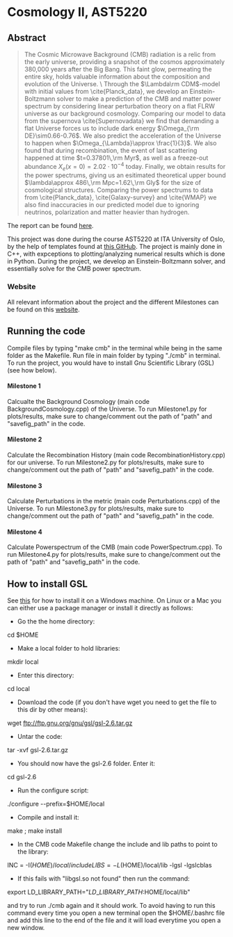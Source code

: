 # Cosmology II, AST5220
## Abstract 
> The Cosmic Microwave Background (CMB) radiation is a relic from the early universe, providing a snapshot of the cosmos approximately 380,000 years after the Big Bang. This faint glow, permeating the entire sky, holds valuable information about the composition and evolution of the Universe. \\
Through the $\Lambda\rm CDM$-model with initial values from \cite{Planck_data}, we develop an Einstein-Boltzmann solver to make a prediction of the CMB and matter power spectrum by considering linear perturbation theory on a flat FLRW universe as our background cosmology. Comparing our model to data from the supernova \cite{Supernovadata} we find that demanding a flat Universe forces us to include dark energy $\Omega_{\rm DE}\sim0.66-0.76$. We also predict the acceleration of the Universe to happen when $\Omega_{\Lambda}\approx \frac{1}{3}$. We also found that during recombination, the event of last scattering happened at time $t=0.37801\,\rm Myr$, as well as a freeze-out abundance $X_e(x=0)=2.02\cdot10^{-4}$ today. Finally, we obtain results for the power spectrums, giving us an esitimated theoretical upper bound $\lambda\approx 486\,\rm Mpc=1.62\,\rm Gly$ for the size of cosmological structures. Comparing the power spectrums to data from \cite{Planck_data}, \cite{Galaxy-survey} and \cite{WMAP} we also find inaccuracies in our predicted model due to ignoring neutrinos, polarization and matter heavier than hydrogen. 

The report can be found [here](https://github.com/AntonBrekke/AST5220/tree/main/report).

This project was done during the course AST5220 at ITA University of Oslo, by the help of templates found at [this GitHub](https://github.com/HAWinther/AST5220-Cosmology/tree/master). The project is mainly done in C++, with expceptions to plotting/analyzing numerical results which is done in Python. During the project, we develop an Einstein-Boltzmann solver, and essentially solve for the CMB power spectrum. 

### Website
All relevant information about the project and the different Milestones can be found on this [website](https://cmb.wintherscoming.no/).

## Running the code
Compile files by typing "make cmb" in the terminal while being in the same folder as the Makefile. 
Run file in main folder by typing "./cmb" in terminal. To run the project, you would have to install Gnu Scientific Library (GSL) (see how below).

#### Milestone 1 
Calcualte the Background Cosmology (main code BackgroundCosmology.cpp) of the Universe.
To run Milestone1.py for plots/results, make sure to change/comment out the path of "path" and "savefig_path" in the code.

#### Milestone 2
Calculate the Recombination History (main code RecombinationHistory.cpp) for our universe. 
To run Milestone2.py for plots/results, make sure to change/comment out the path of "path" and "savefig_path" in the code.

#### Milestone 3
Calculate Perturbations in the metric (main code Perturbations.cpp) of the Universe.
To run Milestone3.py for plots/results, make sure to change/comment out the path of "path" and "savefig_path" in the code.

#### Milestone 4
Calculate Powerspectrum of the CMB (main code PowerSpectrum.cpp).
To run Milestone4.py for plots/results, make sure to change/comment out the path of "path" and "savefig_path" in the code.

## How to install GSL

See [this](https://solarianprogrammer.com/) for how to install it on a Windows machine. On Linux or a Mac you can either use a package manager or install it directly as follows:

- Go the the home directory:

cd $HOME

- Make a local folder to hold libraries:

mkdir local

- Enter this directory:

cd local

- Download the code (if you don't have wget you need to get the file to this dir by other means):

wget ftp://ftp.gnu.org/gnu/gsl/gsl-2.6.tar.gz

- Untar the code:

tar -xvf gsl-2.6.tar.gz

- You should now have the gsl-2.6 folder. Enter it:

cd gsl-2.6

- Run the configure script:

./configure --prefix=$HOME/local

- Compile and install it:

make ; make install

- In the CMB code Makefile change the include and lib paths to point to the library:

INC  = -I$(HOME)/local/include
LIBS = -L$(HOME)/local/lib -lgsl -lgslcblas

- If this fails with "libgsl.so not found" then run the command:

export LD\_LIBRARY\_PATH="$LD\_LIBRARY\_PATH:$HOME/local/lib"

and try to run ./cmb again and it should work. To avoid having
to run this command every time you open a new terminal open
the $HOME/.bashrc file and add this line to the end of the file
and it will load everytime you open a new window.
